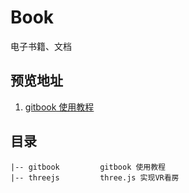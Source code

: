 # Book

电子书籍、文档

## 预览地址
1. [gitbook 使用教程](https://fejason.github.io/book/gitbook/_book)

## 目录
```
|-- gitbook         gitbook 使用教程
|-- threejs         three.js 实现VR看房

```
